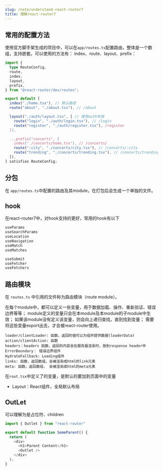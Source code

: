 ```yaml
---
slug: /note/understand-react-router7
title: 理解react-router7
---
```

## 常用的配置方法
使用官方脚手架生成的项目中，可以在`app/routes.ts`配置路由，整体是一个数组，支持嵌套。可以使用的方法有： index、route、layout、prefix：
```ts
import {
  type RouteConfig,
  route,
  index,
  layout,
  prefix,
} from "@react-router/dev/routes";

export default [
  index("./home.tsx"), // 默认路径
  route("about", "./about.tsx"), // /about

  layout("./auth/layout.tsx", [ // 使用auth布局
    route("login", "./auth/login.tsx"), // /login
    route("register", "./auth/register.tsx"), /register
  ]),

  ...prefix("concerts", [
    index("./concerts/home.tsx"), // /concerts/
    route(":city", "./concerts/city.tsx"), // /concerts/:city
    route("trending", "./concerts/trending.tsx"), // /concerts/trending
  ]),
] satisfies RouteConfig;

```

## 分包
在 `app/routes.ts`中配置的路由及其module，在打包后会生成一个单独的文件。

## hook
在react-router7中，对hook支持的更好，常用的hook有以下

```js
useParams
useSearchParams
useLocation
useNavigation
useMatch
useMatches

useSubmit
useFetcher
useFetchers
```

## 路由模块
在 `routes.ts` 中引用的文件称为路由模块（route module）。

在每个module中，都可以定义一些变量，用于数据加载、操作、重新验证、错误边界等等；
module定义的变量只会在本module及本module的子module中生效；
如果该module没有定义该变量，则会向上递归查找，直到找到变量；
需要将这些变量export出去，才会被react-router使用。
```
loader/clientLoader: 函数，返回的值可以为组件提供数据(loaderData)
action/clientAction: 函数
headers：headers 函数，返回的内容会在服务器渲染时，放到response header中
ErrorBoundary： 错误边界组件
HydrateFallback: Loading组件
links: 函数，返回数组，会被渲染成html的link元素
meta: 函数，返回数组， 会被渲染成html的meta元素
```

在`root.tsx`中定义了的变量，是默认的要加到页面中的变量
-  Layout：React组件，全局默认布局

## OutLet
可以理解为是占位符、children
```js
import { Outlet } from "react-router"

export default function SomeParent() {
  return (
    <div>
      <h1>Parent Content</h1>
      <Outlet />
    </div>
  );
}
```
